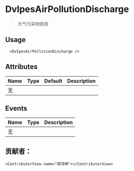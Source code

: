 # DvIpesAirPollutionDischarge 

> 大气污染物排放

## Usage

```vue
  <DvIpesAirPollutionDischarge />
```

## Attributes

| Name | Type   | Default | Description |
| --- |--------|---------|-------------|
| 无 |


## Events

| Name | Type | Description |
| --- | --- |-------------|
| 无 |

## 贡献者：

```vue
<ContributorView name="郑鸿坤"></ContributorView>
```
